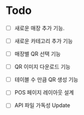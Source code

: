 # Todo

- [ ] 새로운 매장 추가 기능.
- [ ] 새로운 카테고리 추가 기능
- [ ] 매장별 QR 선택 기능
- [ ] QR 이미지 다운로드 기능
- [ ] 테이블 수 만큼 QR 생성 기능
- [ ] POS 페이지 레이아웃 설계
- [ ] API 파일 가독성 Update

